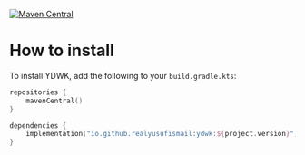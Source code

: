 [![Maven Central](https://maven-badges.herokuapp.com/maven-central/io.github.realyusufismail/ydwk/badge.svg)](https://maven-badges.herokuapp.com/maven-central/io.github.realyusufismail/ydwk)

# How to install

To install YDWK, add the following to your `build.gradle.kts`:

```kotlin
repositories {
    mavenCentral()
}

dependencies {
    implementation("io.github.realyusufismail:ydwk:${project.version}")
}
```